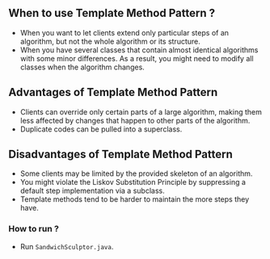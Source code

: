 ## When to use Template Method Pattern ?

- When you want to let clients extend only particular steps of an algorithm, but not the whole algorithm or its structure.
- When you have several classes that contain almost identical algorithms with some minor differences. As a result, you might need to modify all classes when the algorithm changes.

## Advantages of Template Method Pattern

- Clients can override only certain parts of a large algorithm, making them less affected by changes that happen to other parts of the algorithm.
- Duplicate codes can be pulled into a superclass.

## Disadvantages of Template Method Pattern

- Some clients may be limited by the provided skeleton of an algorithm.
- You might violate the Liskov Substitution Principle by suppressing a default step implementation via a subclass.
- Template methods tend to be harder to maintain the more steps they have.

### How to run ?

- Run `SandwichSculptor.java`.
